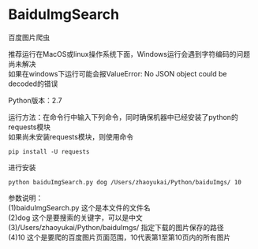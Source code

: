 # BaiduImgSearch
百度图片爬虫

推荐运行在MacOS或linux操作系统下面，Windows运行会遇到字符编码的问题尚未解决<br>
如果在windows下运行可能会报ValueError: No JSON object could be decoded的错误

Python版本：2.7

运行方法：在命令行中输入下列命令，同时确保机器中已经安装了python的requests模块<br>
如果尚未安装requests模块，则使用命令
```
pip install -U requests
```
进行安装

```
python baiduImgSearch.py dog /Users/zhaoyukai/Python/baiduImgs/ 10
```
参数说明：<br>
(1)baiduImgSearch.py 这个是本文件的文件名<br>
(2)dog 这个是要搜索的关键字，可以是中文<br>
(3)/Users/zhaoyukai/Python/baiduImgs/ 指定下载的图片保存的路径<br>
(4)10 这个是要爬的百度图片页面范围，10代表第1至第10页内的所有图片<br>

